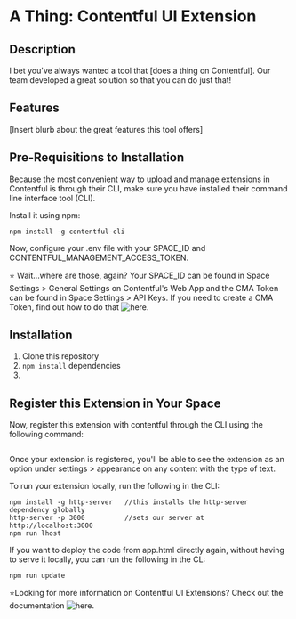 # A Thing: Contentful UI Extension

## Description
I bet you've always wanted a tool that [does a thing on Contentful]. Our team developed a great solution so that you can do just that!  

## Features
[Insert blurb about the great features this tool offers]

## Pre-Requisitions to Installation
Because the most convenient way to upload and manage extensions in Contentful is through their CLI, make sure you have installed their command line interface tool (CLI).

Install it using npm:
```
npm install -g contentful-cli
```
Now, configure your .env file with your SPACE_ID and CONTENTFUL_MANAGEMENT_ACCESS_TOKEN.

⭐️ Wait...where are those, again? Your SPACE_ID can be found in Space Settings > General Settings on Contentful's Web App and the CMA Token can be found in Space Settings > API Keys. If you need to create a CMA Token, find out how to do that ![here](https://www.contentful.com/developers/docs/references/authentication/#getting-an-oauth-token).

## Installation
1. Clone this repository
2. `npm install` dependencies
3.

## Register this Extension in Your Space
Now, register this extension with contentful through the CLI using the following command:
 ```npm run create
 ```
 Once your extension is registered, you'll be able to see the extension as an option under settings > appearance on any content with the type of text.

To run your extension locally, run the following in the CLI:
```
npm install -g http-server   //this installs the http-server dependency globally
http-server -p 3000          //sets our server at http://localhost:3000
npm run lhost
```

If you want to deploy the code from app.html directly again, without having to serve it locally, you can run the following in the CL:
```
npm run update
```

⭐️Looking for more information on Contentful UI Extensions? Check out the documentation ![here](https://www.contentful.com/developers/docs/references/content-management-api/#/reference/ui-extensions).
